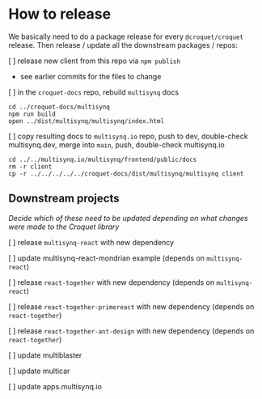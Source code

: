 # How to release

We basically need to do a package release for every `@croquet/croquet` release. Then release / update all the downstream packages / repos:

[ ] release new client from this repo via `npm publish`

  - see earlier commits for the files to change

[ ] in the `croquet-docs` repo, rebuild `multisynq` docs

    cd ../croquet-docs/multisynq
    npm run build
    open ../dist/multisynq/multisynq/index.html

[ ] copy resulting docs to `multisynq.io` repo, push to dev, double-check multisynq.dev, merge into `main`, push, double-check multisynq.io

    cd ../../multisynq.io/multisynq/frontend/public/docs
    rm -r client
    cp -r ../../../../../croquet-docs/dist/multisynq/multisynq client

## Downstream projects

*Decide which of these need to be updated depending on what changes were made to the Croquet library*

[ ] release `multisynq-react` with new dependency

[ ] update multisynq-react-mondrian example (depends on `multisynq-react`)

[ ] release `react-together` with new dependency (depends on `multisynq-react`)

[ ] release `react-together-primereact` with new dependency (depends on `react-together`)

[ ] release `react-together-ant-design` with new dependency (depends on `react-together`)

[ ] update multiblaster

[ ] update multicar

[ ] update apps.multisynq.io
